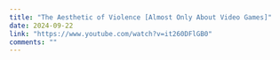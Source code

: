 ```yaml
---
title: "The Aesthetic of Violence [Almost Only About Video Games]"
date: 2024-09-22
link: "https://www.youtube.com/watch?v=it260DFlGB0"
comments: ""
---
```


